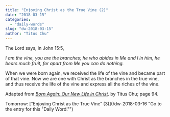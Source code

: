 ```yaml
---
title: "Enjoying Christ as the True Vine (2)"
date: "2018-03-15"
categories: 
  - "daily-words"
slug: "dw-2018-03-15"
author: "Titus Chu"
---
```


The Lord says, in John 15:5,

_I am the vine, you are the branches; he who abides in Me and I in him, he bears much fruit, for apart from Me you can do nothing._

When we were born again, we received the life of the vine and became part of that vine. Now we are one with Christ as the branches in the true vine, and thus receive the life of the vine and express all the riches of the vine.

Adapted from _[Born Again: Our New Life in Christ](/book-born-again/ "Go to the listing for this book."),_ by Titus Chu; page 94.

Tomorrow: [“Enjoying Christ as the True Vine” (3)](/dw-2018-03-16 "Go to the entry for this "Daily Word."")
